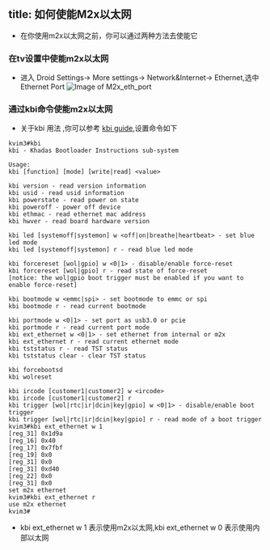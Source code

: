 title: 如何使能M2x以太网
---
* 在你使用m2x以太网之前，你可以通过两种方法去使能它
### 在tv设置中使能m2x以太网
* 进入 Droid Settings-> More settings-> Network&Internet-> Ethernet,选中Ethernet Port 
	![Image of M2x_eth_port](/images/vim3/vim3_m2x_eth.png)




### 通过kbi命令使能m2x以太网
* 关于kbi 用法 ,你可以参考 [kbi guide](/vim3/KbiGuidance.html),设置命令如下
```
kvim3#kbi
kbi - Khadas Bootloader Instructions sub-system

Usage:
kbi [function] [mode] [write|read] <value>

kbi version - read version information
kbi usid - read usid information
kbi powerstate - read power on state
kbi poweroff - power off device
kbi ethmac - read ethernet mac address
kbi hwver - read board hardware version

kbi led [systemoff|systemon] w <off|on|breathe|heartbeat> - set blue led mode
kbi led [systemoff|systemon] r - read blue led mode

kbi forcereset [wol|gpio] w <0|1> - disable/enable force-reset
kbi forcereset [wol|gpio] r - read state of force-reset
[notice: the wol|gpio boot trigger must be enabled if you want to enable force-reset]

kbi bootmode w <emmc|spi> - set bootmode to emmc or spi
kbi bootmode r - read current bootmode

kbi portmode w <0|1> - set port as usb3.0 or pcie
kbi portmode r - read current port mode
kbi ext_ethernet w <0|1> - set ethernet from internal or m2x
kbi ext_ethernet r - read current ethernet mode
kbi tststatus r - read TST status
kbi tststatus clear - clear TST status

kbi forcebootsd
kbi wolreset

kbi ircode [customer1|customer2] w <ircode>
kbi ircode [customer1|customer2] r
kbi trigger [wol|rtc|ir|dcin|key|gpio] w <0|1> - disable/enable boot trigger
kbi trigger [wol|rtc|ir|dcin|key|gpio] r - read mode of a boot trigger
kvim3#kbi ext_ethernet w 1
[reg_31] 0x1d9a
[reg_16] 0x40
[reg_17] 0x7fbf
[reg_19] 0x0
[reg_31] 0x0
[reg_31] 0xd40
[reg_22] 0x0
[reg_31] 0x0
set m2x ethernet
kvim3#kbi ext_ethernet r
use m2x ethernet
kvim3#

```
* kbi ext_ethernet w 1 表示使用m2x以太网,kbi ext_ethernet w 0 表示使用内部以太网

